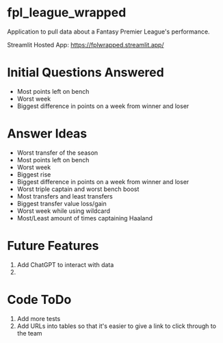 # fpl_league_wrapped

Application to pull data about a Fantasy Premier League's performance.

Streamlit Hosted App: https://fplwrapped.streamlit.app/

# Initial Questions Answered

- Most points left on bench
- Worst week
- Biggest difference in points on a week from winner and loser

# Answer Ideas

- Worst transfer of the season
- Most points left on bench
- Worst week
- Biggest rise
- Biggest difference in points on a week from winner and loser
- Worst triple captain and worst bench boost
- Most transfers and least transfers
- Biggest transfer value loss/gain
- Worst week while using wildcard
- Most/Least amount of times captaining Haaland

# Future Features

1. Add ChatGPT to interact with data
2.

# Code ToDo

1. Add more tests
2. Add URLs into tables so that it's easier to give a link to click through to the team
